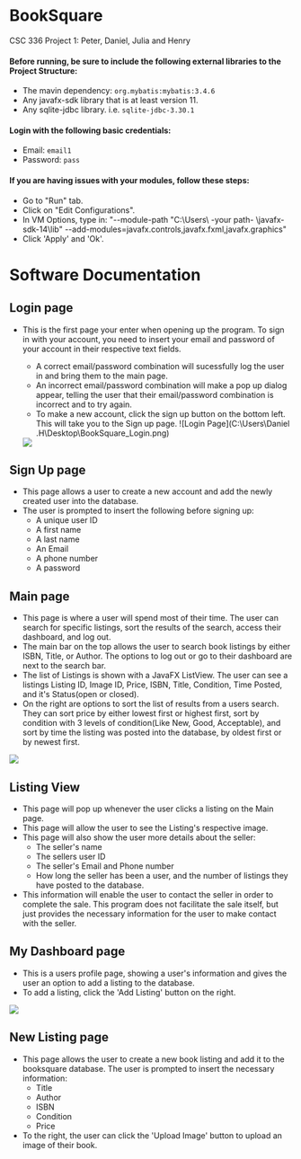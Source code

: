 # BookSquare
CSC 336 Project 1: Peter, Daniel, Julia and Henry

#### Before running, be sure to include the following external libraries to the Project Structure:
- The mavin dependency: ``` org.mybatis:mybatis:3.4.6 ```
- Any javafx-sdk library that is at least version 11. 
- Any sqlite-jdbc library. i.e. ```sqlite-jdbc-3.30.1 ```

#### Login with the following basic credentials:
- Email:   ``` email1 ```
- Password: ``` pass ```

#### If you are having issues with your modules, follow these steps:
- Go to "Run" tab.
- Click on "Edit Configurations".
- In VM Options, type in: "--module-path "C:\Users\ -your path- \javafx-sdk-14\lib" --add-modules=javafx.controls,javafx.fxml,javafx.graphics"
- Click 'Apply' and 'Ok'.

# Software Documentation

## Login page

- This is the first page your enter when opening up the program. To sign in with your account, you need to insert your email and password of your account in their respective text fields.
  - A correct email/password combination will sucessfully log the user in and bring them to the main page.
  - An incorrect email/password combination will make a pop up dialog appear, telling the user that their email/password combination is incorrect and to try again.
  - To make a new account, click the sign up button on the bottom left. This will take you to the Sign up page.
  ![Login Page](C:\Users\Daniel .H\Desktop\BookSquare_Login.png)
  
   <img src = 'https://github.com/hpuma/CSC336-Project/blob/master/login6.gif'/>

  
 ## Sign Up page
  - This page allows a user to create a new account and add the newly created user into the database.
  - The user is prompted to insert the following before signing up:
    - A unique user ID
    - A first name
    - A last name
    - An Email
    - A phone number
    - A password
  
## Main page

- This page is where a user will spend most of their time. The user can search for specific listings, sort the results of the search, access their dashboard, and log out.
- The main bar on the top allows the user to search book listings by either ISBN, Title, or Author. The options to log out or go to their dashboard are next to the search bar.
- The list of Listings is shown with a JavaFX ListView. The user can see a listings Listing ID, Image ID, Price, ISBN, Title, Condition, Time Posted, and it's Status(open or closed).
- On the right are options to sort the list of results from a users search. They can sort price by either lowest first or highest first, sort by condition with 3 levels of condition(Like New, Good, Acceptable), and sort by time the listing was posted into the database, by oldest first or by newest first.

 <img src = 'https://github.com/hpuma/CSC336-Project/blob/master/mainpage1.gif'/>
 
 ## Listing View
  - This page will pop up whenever the user clicks a listing on the Main page.
  - This page will allow the user to see the Listing's respective image.
  - This page will also show the user more details about the seller:
    - The seller's name
    - The sellers user ID
    - The seller's Email and Phone number
    - How long the seller has been a user, and the number of listings they have posted to the database.
   - This information will enable the user to contact the seller in order to complete the sale. This program does not facilitate the sale itself, but just provides the necessary information for the user to make contact with the seller. 


## My Dashboard page

- This is a users profile page, showing a user's information and gives the user an option to add a listing to the database.
- To add a listing, click the 'Add Listing' button on the right.

 <img src = 'https://github.com/hpuma/CSC336-Project/blob/master/dash.gif'/>


## New Listing page

- This page allows the user to create a new book listing and add it to the booksquare database. The user is prompted to insert the necessary information:
  - Title
  - Author
  - ISBN
  - Condition
  - Price
 - To the right, the user can click the 'Upload Image' button to upload an image of their book.

